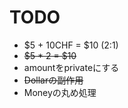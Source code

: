 # TODO
- $5 + 10CHF = $10 (2:1)
- ~~$5 * 2 = $10~~
- amountをprivateにする
- ~~Dollarの副作用~~
- Moneyの丸め処理
